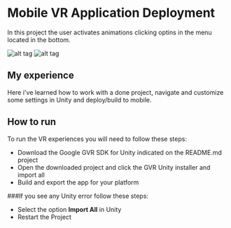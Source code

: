 # Mobile VR Application Deployment

In this project the user activates animations clicking optins in the menu located in the bottom.

![alt tag](https://github.com/devreis/Udacity-VRDeveloper/blob/master/Mobile%20VR%20Application%20Deployment/Screenshots/Captura%20de%20Tela%202017-02-22%20às%2021.19.41.png?raw=true)
![alt tag](https://github.com/devreis/Udacity-VRDeveloper/blob/master/Mobile%20VR%20Application%20Deployment/Screenshots/Captura%20de%20Tela%202017-02-22%20às%2021.19.52.png?raw=true)

## My experience
 Here i've learned how to work with a done project, navigate and customize some settings in Unity and deploy/build to mobile.

## How to run

To run the VR experiences you will need to follow these steps:

- Download the Google GVR SDK for Unity indicated on the README.md project 
- Open the downloaded project and click the GVR Unity installer and import all
- Build and export the app for your platform 

###If you see any Unity error follow these steps:

- Select the option **Import All** in Unity
- Restart the Project
